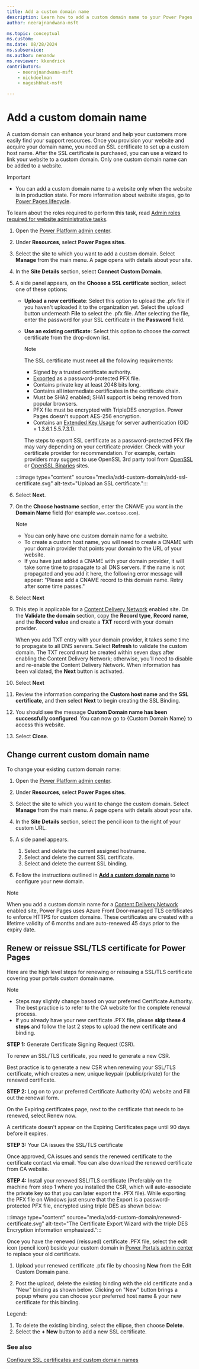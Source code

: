 ```yaml
---
title: Add a custom domain name
description: Learn how to add a custom domain name to your Power Pages website.
author: neerajnandwana-msft

ms.topic: conceptual
ms.custom: 
ms.date: 08/28/2024
ms.subservice: 
ms.author: nenandw
ms.reviewer: kkendrick
contributors:
    - neerajnandwana-msft
    - nickdoelman
    - nageshbhat-msft

---
```


# Add a custom domain name

A custom domain can enhance your brand and help your customers more easily find your support resources. Once you provision your website and acquire your domain name, you need an SSL certificate to set up a custom host name. After the SSL certificate is purchased, you can use a wizard to link your website to a custom domain. Only one custom domain name can be added to a website.

> [!IMPORTANT]
> - You can add a custom domain name to a website only when the website is in production state. For more information about website stages, go to [Power Pages lifecycle](/power-apps/maker/portals/admin/portal-lifecycle).

To learn about the roles required to perform this task, read [Admin roles required for website administrative tasks](/power-apps/maker/portals/admin/portal-admin-roles).

1. Open the [Power Platform admin center](https://aka.ms/ppac).

1. Under **Resources**, select **Power Pages sites**.

1. Select the site to which you want to add a custom domain. Select **Manage** from the main menu. A page opens with details about your site.

1. In the **Site Details** section, select **Connect Custom Domain**.

1. A side panel appears, on the **Choose a SSL certificate** section, select one of these options:
   - **Upload a new certificate**: Select this option to upload the .pfx file if you haven't uploaded it to the organization yet. Select the upload button underneath **File** to select the .pfx file. After selecting the file, enter the password for your SSL certificate in the **Password** field.
   - **Use an existing certificate**: Select this option to choose the correct certificate from the drop-down list.

     > [!NOTE]
     > The SSL certificate must meet all the following requirements:
     > - Signed by a trusted certificate authority.
     > - [Exported](/powershell/module/pki/export-pfxcertificate) as a password-protected PFX file.
     > - Contains private key at least 2048 bits long.
     > - Contains all intermediate certificates in the certificate chain.
     > - Must be SHA2 enabled; SHA1 support is being removed from popular browsers.
     > - PFX file must be encrypted with TripleDES encryption. Power Pages doesn't support AES-256 encryption.
     > - Contains an [Extended Key Usage](https://en.wikipedia.org/w/index.php?title=X.509&section=4#Extensions_informing_a_specific_usage_of_a_certificate) for server authentication (OID = 1.3.6.1.5.5.7.3.1).
     >
     > The steps to export SSL certificate as a password-protected PFX file may vary depending on your certificate provider. Check with your certificate provider for recommendation. For example, certain providers may suggest to use OpenSSL 3rd party tool from [OpenSSL](https://www.openssl.org/) or [OpenSSL Binaries](https://wiki.openssl.org/index.php/Binaries) sites.

    :::image type="content" source="media/add-custom-domain/add-ssl-certificate.svg" alt-text="Upload an SSL certificate.":::

1. Select **Next**.

1. On the **Choose hostname** section, enter the CNAME you want in the **Domain Name** field (for example `www.contoso.com`).

   > [!NOTE]
   > - You can only have one custom domain name for a website.
   > - To create a custom host name, you will need to create a CNAME with your domain provider that points your domain to the URL of your website.
   > - If you have just added a CNAME with your domain provider, it will take some time to propagate to all DNS servers. If the name is not propagated and you add it here, the following error message will appear: "Please add a CNAME record to this domain name. Retry after some time passes."

1. Select **Next**

1. This step is applicable for a [Content Delivery Network](../configure/configure-cdn.md) enabled site. On the **Validate the domain** section, copy the **Record type**, **Record name**, and the **Record value** and create a **TXT** record with your domain provider.

   When you add TXT entry with your domain provider, it takes some time to propagate to all DNS servers. Select **Refresh** to validate the custom domain. The TXT record must be created within seven days after enabling the Content Delivery Network; otherwise, you'll need to disable and re-enable the Content Delivery Network. When information has been validated, the **Next** button is activated.

1. Select **Next**

1. Review the information comparing the **Custom host name** and the **SSL certificate**, and then select **Next** to begin creating the SSL Binding.

1. You should see the message **Custom Domain name has been successfully configured**.  You can now go to {Custom Domain Name} to access this website.

1. Select **Close**.

## Change current custom domain name

To change your existing custom domain name:

1. Open the [Power Platform admin center](https://aka.ms/ppac).

1. Under **Resources**, select **Power Pages sites**.

1. Select the site to which you want to change the custom domain. Select **Manage** from the main menu. A page opens with details about your site.

1. In the **Site Details** section, select the pencil icon to the right of your custom URL.

1. A side panel appears.

    1. Select and delete the current assigned hostname.
    1. Select and delete the current SSL certificate.
    1. Select and delete the current SSL binding.

1. Follow the instructions outlined in [**Add a custom domain name**](#add-a-custom-domain-name) to configure your new domain.

> [!NOTE]
> When you add a custom domain name for a [Content Delivery Network](../configure/configure-cdn.md) enabled site, Power Pages uses Azure Front Door-managed TLS certificates to enforce HTTPS for custom domains. These certificates are created with a lifetime validity of 6 months and are auto-renewed 45 days prior to the expiry date.

## Renew or reissue SSL/TLS certificate for Power Pages

Here are the high level steps for renewing or reissuing a SSL/TLS certificate covering your portals custom domain name.

>[!NOTE]
> 
> - Steps may slightly change based on your preferred Certificate Authority. The best practice is to refer to the CA website for the complete renewal process.
> - If you already have your new certificate .PFX file, please **skip these 4 steps** and follow the last 2 steps to upload the new certificate and binding.

**STEP 1:** Generate Certificate Signing Request (CSR).

To renew an SSL/TLS certificate, you need to generate a new CSR.  

Best practice is to generate a new CSR when renewing your SSL/TLS certificate, which creates a new, unique keypair (public/private) for the renewed certificate.

**STEP 2:** Log on to your preferred Certificate Authority (CA) website and Fill out the renewal form.

On the Expiring certificates page, next to the certificate that needs to be renewed, select Renew now.

A certificate doesn't appear on the Expiring Certificates page until 90 days before it expires.

**STEP 3:** Your CA issues the SSL/TLS certificate

Once approved, CA issues and sends the renewed certificate to the certificate contact via email. You can also download the renewed certificate from CA website.

**STEP 4:** Install your renewed SSL/TLS certificate (Preferably on the machine from step 1 where you installed the CSR, which will auto-associate the private key so that you can later export the .PFX file). While exporting the PFX file on Windows just ensure that the Export is a password-protected PFX file, encrypted using triple DES as shown below:

:::image type="content" source="media/add-custom-domain/renewed-certificate.svg" alt-text="The Certificate Export Wizard with the triple DES Encryption information emphasized.":::

Once you have the renewed (reissued) certificate .PFX file, select  the edit icon (pencil icon) beside your custom domain in [Power Portals admin center](https://admin.powerplatform.microsoft.com/resources/portals) to replace your old certificate.

1. Upload your renewed certificate .pfx file by choosing **New** from the Edit Custom Domain pane.

1. Post the upload, delete the existing binding with the old certificate and a "New" binding as shown below. Clicking on "New" button brings a popup where you can choose your preferred host name & your new certificate for this binding.

Legend:

1. To delete the existing binding, select the ellipse, then choose **Delete**.
1. Select the **+ New** button to add a new SSL certificate.

### See also

[Configure SSL certificates and custom domain names](/training/modules/portals-administration/2-custom-domain)

